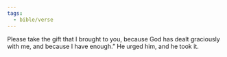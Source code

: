 ```yaml
---
tags:
  - bible/verse
---
```

Please take the gift that I brought to you, because God has dealt graciously with me, and because I have enough.” He urged him, and he took it.